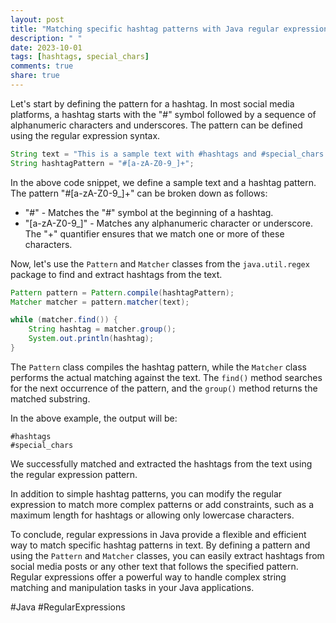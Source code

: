 ```yaml
---
layout: post
title: "Matching specific hashtag patterns with Java regular expressions"
description: " "
date: 2023-10-01
tags: [hashtags, special_chars]
comments: true
share: true
---
```


Let's start by defining the pattern for a hashtag. In most social media platforms, a hashtag starts with the "#" symbol followed by a sequence of alphanumeric characters and underscores. The pattern can be defined using the regular expression syntax.

```java
String text = "This is a sample text with #hashtags and #special_chars!";
String hashtagPattern = "#[a-zA-Z0-9_]+";
```

In the above code snippet, we define a sample text and a hashtag pattern. The pattern "#[a-zA-Z0-9_]+" can be broken down as follows:

- "#" - Matches the "#" symbol at the beginning of a hashtag.
- "[a-zA-Z0-9_]" - Matches any alphanumeric character or underscore. The "+" quantifier ensures that we match one or more of these characters.

Now, let's use the `Pattern` and `Matcher` classes from the `java.util.regex` package to find and extract hashtags from the text.

```java
Pattern pattern = Pattern.compile(hashtagPattern);
Matcher matcher = pattern.matcher(text);

while (matcher.find()) {
    String hashtag = matcher.group();
    System.out.println(hashtag);
}
```

The `Pattern` class compiles the hashtag pattern, while the `Matcher` class performs the actual matching against the text. The `find()` method searches for the next occurrence of the pattern, and the `group()` method returns the matched substring.

In the above example, the output will be:

```
#hashtags
#special_chars
```

We successfully matched and extracted the hashtags from the text using the regular expression pattern.

In addition to simple hashtag patterns, you can modify the regular expression to match more complex patterns or add constraints, such as a maximum length for hashtags or allowing only lowercase characters.

To conclude, regular expressions in Java provide a flexible and efficient way to match specific hashtag patterns in text. By defining a pattern and using the `Pattern` and `Matcher` classes, you can easily extract hashtags from social media posts or any other text that follows the specified pattern. Regular expressions offer a powerful way to handle complex string matching and manipulation tasks in your Java applications.

#Java #RegularExpressions